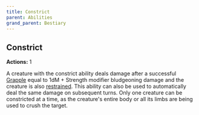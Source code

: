 ```yaml
---
title: Constrict
parent: Abilities
grand_parent: Bestiary
---
```


## Constrict
**Actions:** 1<br>

A creature with the constrict ability deals damage after a successful [Grapple](https://stormchaserroleplaying.com/stormchaserRPG/Combat/Melee/Grapple/) equal to 1dM + Strength modifier bludgeoning damage and the creature is also [restrained](https://stormchaserroleplaying.com/stormchaserRPG/Conditions/Restrained/). This ability can also be used to automatically deal the same damage on subsequent turns. Only one creature can be constricted at a time, as the creature's entire body or all its limbs are being used to crush the target.
